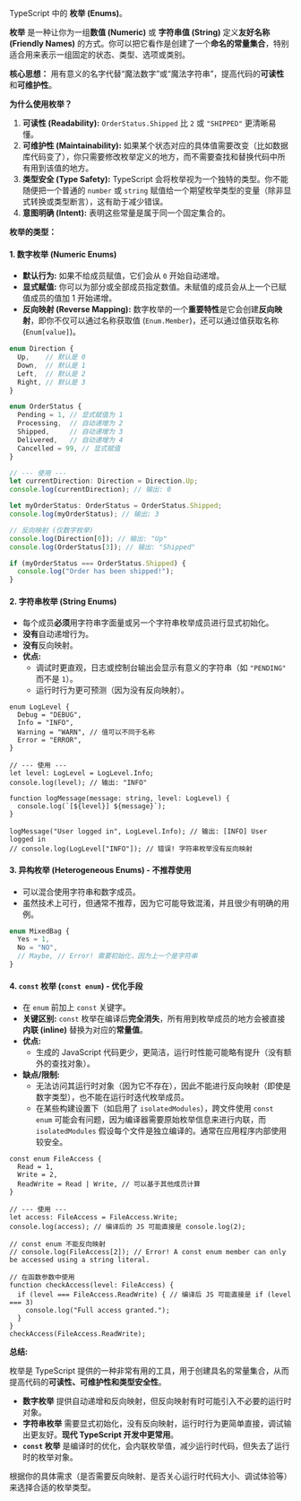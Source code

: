TypeScript 中的 **枚举 (Enums)**。

**枚举** 是一种让你为一组**数值 (Numeric)** 或 **字符串值 (String)** 定义**友好名称 (Friendly Names)** 的方式。你可以把它看作是创建了一个**命名的常量集合**，特别适合用来表示一组固定的状态、类型、选项或类别。

**核心思想：** 用有意义的名字代替“魔法数字”或“魔法字符串”，提高代码的**可读性**和**可维护性**。

**为什么使用枚举？**

1.  **可读性 (Readability):** `OrderStatus.Shipped` 比 `2` 或 `"SHIPPED"` 更清晰易懂。
2.  **可维护性 (Maintainability):** 如果某个状态对应的具体值需要改变（比如数据库代码变了），你只需要修改枚举定义的地方，而不需要查找和替换代码中所有用到该值的地方。
3.  **类型安全 (Type Safety):** TypeScript 会将枚举视为一个独特的类型。你不能随便把一个普通的 `number` 或 `string` 赋值给一个期望枚举类型的变量（除非显式转换或类型断言），这有助于减少错误。
4.  **意图明确 (Intent):** 表明这些常量是属于同一个固定集合的。

**枚举的类型：**

#### **1. 数字枚举 (Numeric Enums)**

*   **默认行为:** 如果不给成员赋值，它们会从 `0` 开始自动递增。
*   **显式赋值:** 你可以为部分或全部成员指定数值。未赋值的成员会从上一个已赋值成员的值加 1 开始递增。
*   **反向映射 (Reverse Mapping):** 数字枚举的一个**重要特性**是它会创建**反向映射**，即你不仅可以通过名称获取值 (`Enum.Member`)，还可以通过值获取名称 (`Enum[value]`)。

```typescript
enum Direction {
  Up,    // 默认是 0
  Down,  // 默认是 1
  Left,  // 默认是 2
  Right, // 默认是 3
}

enum OrderStatus {
  Pending = 1, // 显式赋值为 1
  Processing,  // 自动递增为 2
  Shipped,     // 自动递增为 3
  Delivered,   // 自动递增为 4
  Cancelled = 99, // 显式赋值
}

// --- 使用 ---
let currentDirection: Direction = Direction.Up;
console.log(currentDirection); // 输出: 0

let myOrderStatus: OrderStatus = OrderStatus.Shipped;
console.log(myOrderStatus); // 输出: 3

// 反向映射 (仅数字枚举)
console.log(Direction[0]); // 输出: "Up"
console.log(OrderStatus[3]); // 输出: "Shipped"

if (myOrderStatus === OrderStatus.Shipped) {
  console.log("Order has been shipped!");
}
```

#### **2. 字符串枚举 (String Enums)**

*   每个成员**必须**用字符串字面量或另一个字符串枚举成员进行显式初始化。
*   **没有**自动递增行为。
*   **没有**反向映射。
*   **优点:**
    *   调试时更直观，日志或控制台输出会显示有意义的字符串（如 `"PENDING"` 而不是 `1`）。
    *   运行时行为更可预测（因为没有反向映射）。

```
enum LogLevel {
  Debug = "DEBUG",
  Info = "INFO",
  Warning = "WARN", // 值可以不同于名称
  Error = "ERROR",
}

// --- 使用 ---
let level: LogLevel = LogLevel.Info;
console.log(level); // 输出: "INFO"

function logMessage(message: string, level: LogLevel) {
  console.log(`[${level}] ${message}`);
}

logMessage("User logged in", LogLevel.Info); // 输出: [INFO] User logged in
// console.log(LogLevel["INFO"]); // 错误! 字符串枚举没有反向映射
```

#### **3. 异构枚举 (Heterogeneous Enums)** - **不推荐使用**

*   可以混合使用字符串和数字成员。
*   虽然技术上可行，但通常不推荐，因为它可能导致混淆，并且很少有明确的用例。

```typescript
enum MixedBag {
  Yes = 1,
  No = "NO",
  // Maybe, // Error! 需要初始化，因为上一个是字符串
}
```

#### **4. `const` 枚举 (`const enum`)** - **优化手段**

*   在 `enum` 前加上 `const` 关键字。
*   **关键区别:** `const` 枚举在编译后**完全消失**，所有用到枚举成员的地方会被直接**内联 (inline)** 替换为对应的**常量值**。
*   **优点:**
    *   生成的 JavaScript 代码更少，更简洁，运行时性能可能略有提升（没有额外的查找对象）。
*   **缺点/限制:**
    *   无法访问其运行时对象（因为它不存在），因此不能进行反向映射（即使是数字类型），也不能在运行时迭代枚举成员。
    *   在某些构建设置下（如启用了 `isolatedModules`），跨文件使用 `const enum` 可能会有问题，因为编译器需要原始枚举信息来进行内联，而 `isolatedModules` 假设每个文件是独立编译的。通常在应用程序内部使用较安全。

```
const enum FileAccess {
  Read = 1,
  Write = 2,
  ReadWrite = Read | Write, // 可以基于其他成员计算
}

// --- 使用 ---
let access: FileAccess = FileAccess.Write;
console.log(access); // 编译后的 JS 可能直接是 console.log(2);

// const enum 不能反向映射
// console.log(FileAccess[2]); // Error! A const enum member can only be accessed using a string literal.

// 在函数参数中使用
function checkAccess(level: FileAccess) {
  if (level === FileAccess.ReadWrite) { // 编译后 JS 可能直接是 if (level === 3)
    console.log("Full access granted.");
  }
}
checkAccess(FileAccess.ReadWrite);
```

**总结:**

枚举是 TypeScript 提供的一种非常有用的工具，用于创建具名的常量集合，从而提高代码的**可读性、可维护性和类型安全性**。

*   **数字枚举** 提供自动递增和反向映射，但反向映射有时可能引入不必要的运行时对象。
*   **字符串枚举** 需要显式初始化，没有反向映射，运行时行为更简单直接，调试输出更友好。**现代 TypeScript 开发中更常用**。
*   **`const` 枚举** 是编译时的优化，会内联枚举值，减少运行时代码，但失去了运行时的枚举对象。

根据你的具体需求（是否需要反向映射、是否关心运行时代码大小、调试体验等）来选择合适的枚举类型。
